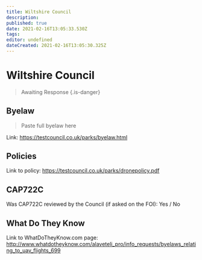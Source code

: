 ```yaml
---
title: Wiltshire Council
description: 
published: true
date: 2021-02-16T13:05:33.530Z
tags: 
editor: undefined
dateCreated: 2021-02-16T13:05:30.325Z
---
```


# Wiltshire Council
>  Awaiting Response
> {.is-danger}

## Byelaw
> Paste full byelaw here

Link:
https://testcouncil.co.uk/parks/byelaw.html

## Policies
Link to policy:
https://testcouncil.co.uk/parks/dronepolicy.pdf

## CAP722C

Was CAP722C reviewed by the Council (if asked on the FOI): Yes / No

## What Do They Know

Link to WhatDoTheyKnow.com page:
http://www.whatdotheyknow.com/alaveteli_pro/info_requests/byelaws_relating_to_uav_flights_699

